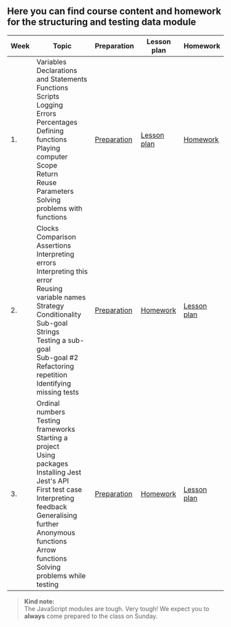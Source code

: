 ## Here you can find course content and homework for the structuring and testing data module

| Week | Topic | Preparation | Lesson plan | Homework |
| ---- | ----- | ----------- | -------- |------------ |
|1.| Variables <br> Declarations and Statements <br> Functions <br> Scripts <br> Logging <br> Errors <br> Percentages <br> Defining functions <br> Playing computer <br> Scope <br> Return <br> Reuse <br> Parameters <br> Solving problems with functions|[Preparation](Week_1/1-preparation.md)|[Lesson plan](week1/lesson-plan.md)|[Homework](Week_2/3-homework.md)|
|2.| Clocks <br> Comparison <br> Assertions <br> Interpreting errors <br> Interpreting this error <br> Reusing variable names <br> Strategy <br> Conditionality <br> Sub-goal <br> Strings <br> Testing a sub-goal <br> Sub-goal #2 <br> Refactoring repetition <br> Identifying missing tests |[Preparation](week2/preparation.md)|[Homework](week2/homework.md)|[Lesson plan](week2/lesson-plan.md)|
|3.| Ordinal numbers <br> Testing frameworks <br> Starting a project <br> Using packages <br> Installing Jest <br> Jest's API <br> First test case <br> Interpreting feedback <br> Generalising further <br> Anonymous functions <br> Arrow functions <br> Solving problems while testing | [Preparation](week3/preparation.md)|[Homework](week3/homework.md) | [Lesson plan](week3/lesson-plan.md)|

> **Kind note:**  
The JavaScript modules are tough. Very tough! We expect you to **always** come prepared to the class on Sunday.


